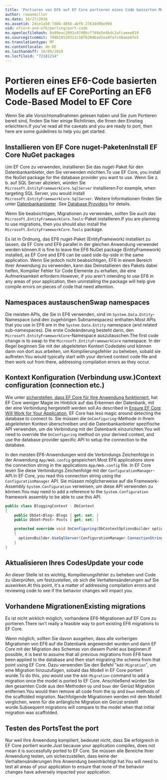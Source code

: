 ```yaml
---
title: 'Portieren von EF6 auf EF Core portieren eines Code basierten Modells: EF'
author: rowanmiller
ms.date: 10/27/2016
ms.assetid: 2dce1a50-7d84-4856-abf6-2763dd9be99d
uid: efcore-and-ef6/porting/port-code
ms.openlocfilehash: 0a99eac2091c07d8bcf7d4e5e4bdc2afcaeee810
ms.sourcegitcommit: 708b18520321c587b2046ad2ea9fa7c48aeebfe5
ms.translationtype: MT
ms.contentlocale: de-DE
ms.lasthandoff: 10/09/2019
ms.locfileid: "72181214"
---
```

# <a name="porting-an-ef6-code-based-model-to-ef-core"></a><span data-ttu-id="26d33-102">Portieren eines EF6-Code basierten Modells auf EF Core</span><span class="sxs-lookup"><span data-stu-id="26d33-102">Porting an EF6 Code-Based Model to EF Core</span></span>

<span data-ttu-id="26d33-103">Wenn Sie alle Vorsichtsmaßnahmen gelesen haben und Sie zum Portieren bereit sind, finden Sie hier einige Richtlinien, die Ihnen den Einstieg erleichtern.</span><span class="sxs-lookup"><span data-stu-id="26d33-103">If you've read all the caveats and you are ready to port, then here are some guidelines to help you get started.</span></span>

## <a name="install-ef-core-nuget-packages"></a><span data-ttu-id="26d33-104">Installieren von EF Core nuget-Paketen</span><span class="sxs-lookup"><span data-stu-id="26d33-104">Install EF Core NuGet packages</span></span>

<span data-ttu-id="26d33-105">Um EF Core zu verwenden, installieren Sie das nuget-Paket für den Datenbankanbieter, den Sie verwenden möchten.</span><span class="sxs-lookup"><span data-stu-id="26d33-105">To use EF Core, you install the NuGet package for the database provider you want to use.</span></span> <span data-ttu-id="26d33-106">Wenn Sie z. b. auf SQL Server abzielen, würden Sie `Microsoft.EntityFrameworkCore.SqlServer` installieren.</span><span class="sxs-lookup"><span data-stu-id="26d33-106">For example, when targeting SQL Server, you would install `Microsoft.EntityFrameworkCore.SqlServer`.</span></span> <span data-ttu-id="26d33-107">Weitere Informationen finden Sie unter [Datenbankanbieter](../../core/providers/index.md) .</span><span class="sxs-lookup"><span data-stu-id="26d33-107">See [Database Providers](../../core/providers/index.md) for details.</span></span>

<span data-ttu-id="26d33-108">Wenn Sie beabsichtigen, Migrationen zu verwenden, sollten Sie auch das `Microsoft.EntityFrameworkCore.Tools`-Paket installieren.</span><span class="sxs-lookup"><span data-stu-id="26d33-108">If you are planning to use migrations, then you should also install the `Microsoft.EntityFrameworkCore.Tools` package.</span></span>

<span data-ttu-id="26d33-109">Es ist in Ordnung, das EF6 nuget-Paket (EntityFramework) installiert zu lassen, da EF Core und EF6 parallel in der gleichen Anwendung verwendet werden können.</span><span class="sxs-lookup"><span data-stu-id="26d33-109">It is fine to leave the EF6 NuGet package (EntityFramework) installed, as EF Core and EF6 can be used side-by-side in the same application.</span></span> <span data-ttu-id="26d33-110">Wenn Sie jedoch nicht beabsichtigen, EF6 in einem Bereich Ihrer Anwendung zu verwenden, kann das Deinstallieren des Pakets dabei helfen, Kompilier Fehler für Code Elemente zu erhalten, die eine Aufmerksamkeit erfordern.</span><span class="sxs-lookup"><span data-stu-id="26d33-110">However, if you aren't intending to use EF6 in any areas of your application, then uninstalling the package will help give compile errors on pieces of code that need attention.</span></span>

## <a name="swap-namespaces"></a><span data-ttu-id="26d33-111">Namespaces austauschen</span><span class="sxs-lookup"><span data-stu-id="26d33-111">Swap namespaces</span></span>

<span data-ttu-id="26d33-112">Die meisten APIs, die Sie in EF6 verwenden, sind im `System.Data.Entity`-Namespace (und den zugehörigen Subnamespaces) enthalten.</span><span class="sxs-lookup"><span data-stu-id="26d33-112">Most APIs that you use in EF6 are in the `System.Data.Entity` namespace (and related sub-namespaces).</span></span> <span data-ttu-id="26d33-113">Die erste Codeänderung besteht darin, den `Microsoft.EntityFrameworkCore`-Namespace auszutauschen.</span><span class="sxs-lookup"><span data-stu-id="26d33-113">The first code change is to swap to the `Microsoft.EntityFrameworkCore` namespace.</span></span> <span data-ttu-id="26d33-114">In der Regel beginnen Sie mit der abgeleiteten Kontext Codedatei und können dann von dort aus arbeiten, um Kompilierungsfehler zu beheben, sobald sie auftreten.</span><span class="sxs-lookup"><span data-stu-id="26d33-114">You would typically start with your derived context code file and then work out from there, addressing compilation errors as they occur.</span></span>

## <a name="context-configuration-connection-etc"></a><span data-ttu-id="26d33-115">Kontext Konfiguration (Verbindung usw.)</span><span class="sxs-lookup"><span data-stu-id="26d33-115">Context configuration (connection etc.)</span></span>

<span data-ttu-id="26d33-116">Wie unter [sicherstellen, dass EF Core für Ihre Anwendung funktioniert](ensure-requirements.md), hat EF Core weniger Magie im Hinblick auf das Erkennen der Datenbank, mit der eine Verbindung hergestellt werden soll.</span><span class="sxs-lookup"><span data-stu-id="26d33-116">As described in [Ensure EF Core Will Work for Your Application](ensure-requirements.md), EF Core has less magic around detecting the database to connect to.</span></span> <span data-ttu-id="26d33-117">Sie müssen die `OnConfiguring`-Methode in Ihrem abgeleiteten Kontext überschreiben und die Datenbankanbieter spezifische API verwenden, um die Verbindung mit der Datenbank einzurichten.</span><span class="sxs-lookup"><span data-stu-id="26d33-117">You will need to override the `OnConfiguring` method on your derived context, and use the database provider specific API to setup the connection to the database.</span></span>

<span data-ttu-id="26d33-118">In den meisten EF6-Anwendungen wird die Verbindungs Zeichenfolge in der Anwendung `App/Web.config` gespeichert.</span><span class="sxs-lookup"><span data-stu-id="26d33-118">Most EF6 applications store the connection string in the applications `App/Web.config` file.</span></span> <span data-ttu-id="26d33-119">In EF Core lesen Sie diese Verbindungs Zeichenfolge mit der `ConfigurationManager`-API.</span><span class="sxs-lookup"><span data-stu-id="26d33-119">In EF Core, you read this connection string using the `ConfigurationManager` API.</span></span> <span data-ttu-id="26d33-120">Sie müssen möglicherweise auf die Framework-Assembly `System.Configuration` verweisen, um diese API verwenden zu können.</span><span class="sxs-lookup"><span data-stu-id="26d33-120">You may need to add a reference to the `System.Configuration` framework assembly to be able to use this API.</span></span>

``` csharp
public class BloggingContext : DbContext
{
    public DbSet<Blog> Blogs { get; set; }
    public DbSet<Post> Posts { get; set; }

    protected override void OnConfiguring(DbContextOptionsBuilder optionsBuilder)
    {
      optionsBuilder.UseSqlServer(ConfigurationManager.ConnectionStrings["BloggingDatabase"].ConnectionString);
    }
}
```

## <a name="update-your-code"></a><span data-ttu-id="26d33-121">Aktualisieren Ihres Codes</span><span class="sxs-lookup"><span data-stu-id="26d33-121">Update your code</span></span>

<span data-ttu-id="26d33-122">An dieser Stelle ist es wichtig, Kompilierungsfehler zu beheben und Code zu überprüfen, um festzustellen, ob sich die Verhaltensänderungen auf Sie auswirken.</span><span class="sxs-lookup"><span data-stu-id="26d33-122">At this point, it's a matter of addressing compilation errors and reviewing code to see if the behavior changes will impact you.</span></span>

## <a name="existing-migrations"></a><span data-ttu-id="26d33-123">Vorhandene Migrationen</span><span class="sxs-lookup"><span data-stu-id="26d33-123">Existing migrations</span></span>

<span data-ttu-id="26d33-124">Es ist nicht wirklich möglich, vorhandene EF6-Migrationen auf EF Core zu portieren.</span><span class="sxs-lookup"><span data-stu-id="26d33-124">There isn't really a feasible way to port existing EF6 migrations to EF Core.</span></span>

<span data-ttu-id="26d33-125">Wenn möglich, sollten Sie davon ausgehen, dass alle vorherigen Migrationen von EF6 auf die Datenbank angewendet wurden und dann EF Core mit der Migration des Schemas von diesem Punkt aus beginnen.</span><span class="sxs-lookup"><span data-stu-id="26d33-125">If possible, it is best to assume that all previous migrations from EF6 have been applied to the database and then start migrating the schema from that point using EF Core.</span></span> <span data-ttu-id="26d33-126">Dazu verwenden Sie den Befehl "`Add-Migration`", um eine Migration hinzuzufügen, sobald das Modell in EF Core portiert wurde.</span><span class="sxs-lookup"><span data-stu-id="26d33-126">To do this, you would use the `Add-Migration` command to add a migration once the model is ported to EF Core.</span></span> <span data-ttu-id="26d33-127">Anschließend würden Sie den gesamten Code aus den Methoden `Up` und `Down` der Gerüst Migration entfernen.</span><span class="sxs-lookup"><span data-stu-id="26d33-127">You would then remove all code from the `Up` and `Down` methods of the scaffolded migration.</span></span> <span data-ttu-id="26d33-128">Nachfolgende Migrationen werden mit dem Modell verglichen, wenn für die anfängliche Migration ein Gerüst erstellt wurde.</span><span class="sxs-lookup"><span data-stu-id="26d33-128">Subsequent migrations will compare to the model when that initial migration was scaffolded.</span></span>

## <a name="test-the-port"></a><span data-ttu-id="26d33-129">Testen des Ports</span><span class="sxs-lookup"><span data-stu-id="26d33-129">Test the port</span></span>

<span data-ttu-id="26d33-130">Nur weil Ihre Anwendung kompiliert, bedeutet nicht, dass Sie erfolgreich in EF Core portiert wurde.</span><span class="sxs-lookup"><span data-stu-id="26d33-130">Just because your application compiles, does not mean it is successfully ported to EF Core.</span></span> <span data-ttu-id="26d33-131">Sie müssen alle Bereiche Ihrer Anwendung testen, um sicherzustellen, dass keine der Verhaltensänderungen Ihre Anwendung beeinträchtigt hat.</span><span class="sxs-lookup"><span data-stu-id="26d33-131">You will need to test all areas of your application to ensure that none of the behavior changes have adversely impacted your application.</span></span>

